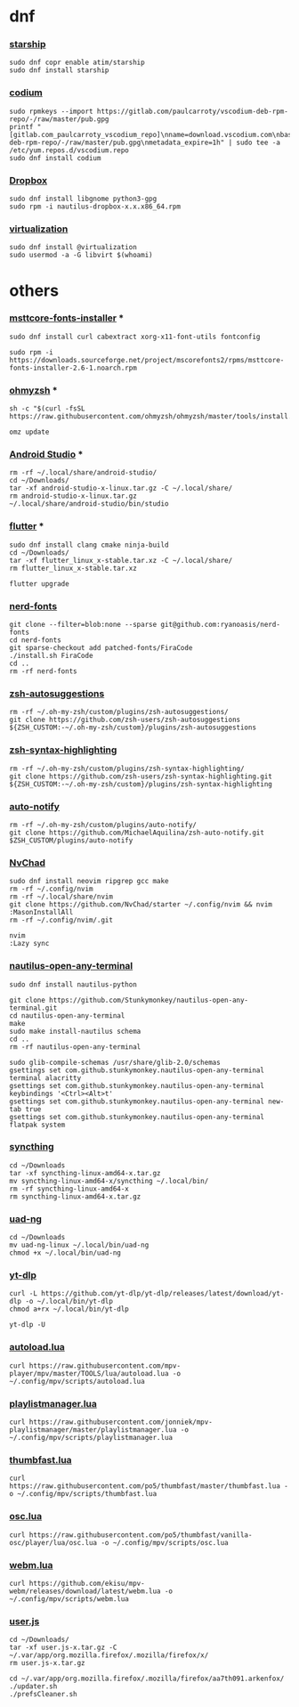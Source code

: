 # dnf
### [starship](https://github.com/starship/starship#step-1-install-starship)
```
sudo dnf copr enable atim/starship
sudo dnf install starship
```

### [codium](https://vscodium.com/#install)
```
sudo rpmkeys --import https://gitlab.com/paulcarroty/vscodium-deb-rpm-repo/-/raw/master/pub.gpg
printf "[gitlab.com_paulcarroty_vscodium_repo]\nname=download.vscodium.com\nbaseurl=https://download.vscodium.com/rpms/\nenabled=1\ngpgcheck=1\nrepo_gpgcheck=1\ngpgkey=https://gitlab.com/paulcarroty/vscodium-deb-rpm-repo/-/raw/master/pub.gpg\nmetadata_expire=1h" | sudo tee -a /etc/yum.repos.d/vscodium.repo
sudo dnf install codium
```

### [Dropbox](https://www.dropbox.com/install-linux)
```
sudo dnf install libgnome python3-gpg
sudo rpm -i nautilus-dropbox-x.x.x86_64.rpm
```

### [virtualization](https://docs.fedoraproject.org/en-US/quick-docs/virtualization-getting-started)
```
sudo dnf install @virtualization
sudo usermod -a -G libvirt $(whoami)
```

# others

### [msttcore-fonts-installer](https://mscorefonts2.sourceforge.net/) *
```
sudo dnf install curl cabextract xorg-x11-font-utils fontconfig

sudo rpm -i https://downloads.sourceforge.net/project/mscorefonts2/rpms/msttcore-fonts-installer-2.6-1.noarch.rpm
```

### [ohmyzsh](https://github.com/ohmyzsh/ohmyzsh#basic-installation) *
```
sh -c "$(curl -fsSL https://raw.githubusercontent.com/ohmyzsh/ohmyzsh/master/tools/install.sh)"

omz update
```

### [Android Studio](https://developer.android.com/studio/releases) *
```
rm -rf ~/.local/share/android-studio/
cd ~/Downloads/
tar -xf android-studio-x-linux.tar.gz -C ~/.local/share/
rm android-studio-x-linux.tar.gz
~/.local/share/android-studio/bin/studio
```

### [flutter](https://docs.flutter.dev/get-started/install/linux/desktop?tab=download#download) *
```
sudo dnf install clang cmake ninja-build
cd ~/Downloads/
tar -xf flutter_linux_x-stable.tar.xz -C ~/.local/share/
rm flutter_linux_x-stable.tar.xz

flutter upgrade
```

### [nerd-fonts](https://github.com/ryanoasis/nerd-fonts?tab=readme-ov-file#option-7-clone-the-repo)
```
git clone --filter=blob:none --sparse git@github.com:ryanoasis/nerd-fonts
cd nerd-fonts
git sparse-checkout add patched-fonts/FiraCode
./install.sh FiraCode
cd ..
rm -rf nerd-fonts
```

### [zsh-autosuggestions](https://github.com/zsh-users/zsh-autosuggestions/blob/master/INSTALL.md#oh-my-zsh)
```
rm -rf ~/.oh-my-zsh/custom/plugins/zsh-autosuggestions/
git clone https://github.com/zsh-users/zsh-autosuggestions ${ZSH_CUSTOM:-~/.oh-my-zsh/custom}/plugins/zsh-autosuggestions
```

### [zsh-syntax-highlighting](https://github.com/zsh-users/zsh-syntax-highlighting/blob/master/INSTALL.md#oh-my-zsh)
```
rm -rf ~/.oh-my-zsh/custom/plugins/zsh-syntax-highlighting/
git clone https://github.com/zsh-users/zsh-syntax-highlighting.git ${ZSH_CUSTOM:-~/.oh-my-zsh/custom}/plugins/zsh-syntax-highlighting
```

### [auto-notify](https://github.com/MichaelAquilina/zsh-auto-notify#installation)
```
rm -rf ~/.oh-my-zsh/custom/plugins/auto-notify/
git clone https://github.com/MichaelAquilina/zsh-auto-notify.git $ZSH_CUSTOM/plugins/auto-notify
```

### [NvChad](https://nvchad.com/docs/quickstart/install)
```
sudo dnf install neovim ripgrep gcc make
rm -rf ~/.config/nvim
rm -rf ~/.local/share/nvim
git clone https://github.com/NvChad/starter ~/.config/nvim && nvim
:MasonInstallAll
rm -rf ~/.config/nvim/.git

nvim
:Lazy sync
```

### [nautilus-open-any-terminal](https://github.com/Stunkymonkey/nautilus-open-any-terminal?tab=readme-ov-file#from-source)
```
sudo dnf install nautilus-python

git clone https://github.com/Stunkymonkey/nautilus-open-any-terminal.git
cd nautilus-open-any-terminal
make
sudo make install-nautilus schema
cd ..
rm -rf nautilus-open-any-terminal

sudo glib-compile-schemas /usr/share/glib-2.0/schemas
gsettings set com.github.stunkymonkey.nautilus-open-any-terminal terminal alacritty
gsettings set com.github.stunkymonkey.nautilus-open-any-terminal keybindings '<Ctrl><Alt>t'
gsettings set com.github.stunkymonkey.nautilus-open-any-terminal new-tab true
gsettings set com.github.stunkymonkey.nautilus-open-any-terminal flatpak system
```

### [syncthing](https://github.com/syncthing/syncthing/releases/latest)
```
cd ~/Downloads
tar -xf syncthing-linux-amd64-x.tar.gz
mv syncthing-linux-amd64-x/syncthing ~/.local/bin/
rm -rf syncthing-linux-amd64-x
rm syncthing-linux-amd64-x.tar.gz
```

### [uad-ng](https://github.com/Universal-Debloater-Alliance/universal-android-debloater-next-generation/releases/latest)
```
cd ~/Downloads
mv uad-ng-linux ~/.local/bin/uad-ng
chmod +x ~/.local/bin/uad-ng
```

### [yt-dlp](https://github.com/yt-dlp/yt-dlp/wiki/Installation#using-the-release-binary)
```
curl -L https://github.com/yt-dlp/yt-dlp/releases/latest/download/yt-dlp -o ~/.local/bin/yt-dlp
chmod a+rx ~/.local/bin/yt-dlp

yt-dlp -U
```

### [autoload.lua](https://github.com/mpv-player/mpv/blob/master/TOOLS/lua/autoload.lua)
```
curl https://raw.githubusercontent.com/mpv-player/mpv/master/TOOLS/lua/autoload.lua -o ~/.config/mpv/scripts/autoload.lua
```

### [playlistmanager.lua](https://github.com/jonniek/mpv-playlistmanager)
```
curl https://raw.githubusercontent.com/jonniek/mpv-playlistmanager/master/playlistmanager.lua -o ~/.config/mpv/scripts/playlistmanager.lua
```

### [thumbfast.lua](https://github.com/po5/thumbfast)
```
curl https://raw.githubusercontent.com/po5/thumbfast/master/thumbfast.lua -o ~/.config/mpv/scripts/thumbfast.lua
```

### [osc.lua](https://github.com/po5/thumbfast/blob/vanilla-osc/player/lua/osc.lua)
```
curl https://raw.githubusercontent.com/po5/thumbfast/vanilla-osc/player/lua/osc.lua -o ~/.config/mpv/scripts/osc.lua
```

### [webm.lua](https://github.com/ekisu/mpv-webm/releases)
```
curl https://github.com/ekisu/mpv-webm/releases/download/latest/webm.lua -o ~/.config/mpv/scripts/webm.lua
```

### [user.js](https://github.com/arkenfox/user.js/releases/latest)
```
cd ~/Downloads/
tar -xf user.js-x.tar.gz -C ~/.var/app/org.mozilla.firefox/.mozilla/firefox/x/
rm user.js-x.tar.gz

cd ~/.var/app/org.mozilla.firefox/.mozilla/firefox/aa7th091.arkenfox/
./updater.sh
./prefsCleaner.sh
```
